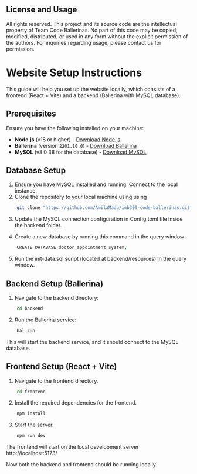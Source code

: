 ## License and Usage

All rights reserved. 
This project and its source code are the intellectual property of Team Code Ballerinas. No part of this code may be copied, modified, distributed, or used in any form without the explicit permission of the authors. For inquiries regarding usage, please contact us for permission.

# Website Setup Instructions

This guide will help you set up the website locally, which consists of a frontend (React + Vite) and a backend (Ballerina with MySQL database).

## Prerequisites

Ensure you have the following installed on your machine:
- **Node.js** (v18 or higher) - [Download Node.js](https://nodejs.org/)
- **Ballerina** (version `2201.10.0`) - [Download Ballerina](https://ballerina.io/)
- **MySQL** (v8.0
38 for the database) - [Download MySQL](https://dev.mysql.com/downloads/installer/
)

## Database Setup
1. Ensure you have MySQL installed and running. Connect to the local instance.
2. Clone the repository to your local machine using using 
```bash
    git clone "https://github.com/AmilaMadu/iwb309-code-ballerinas.git"
```
3. Update the MySQL connection configuration in Config.toml file inside the backend folder. 

4. Create a new database by running this command in the query window. 
```bash
    CREATE DATABASE doctor_appointment_system;
```

5. Run the init-data.sql script (located at backend/resources) in the query window.

## Backend Setup (Ballerina) 
1. Navigate to the backend directory:
```bash
    cd backend
```
2. Run the Ballerina service:
```bash
    bal run
```
This will start the backend service, and it should connect to the MySQL database.

## Frontend Setup (React + Vite)
1. Navigate to the frontend directory.
```bash
    cd frontend
``` 
2. Install the required dependencies for the frontend. 
```bash
    npm install
``` 
3. Start the server.
```bash
    npm run dev
``` 

The frontend will start on the local development server http://localhost:5173/ 

Now both the backend and frontend should be running locally.
